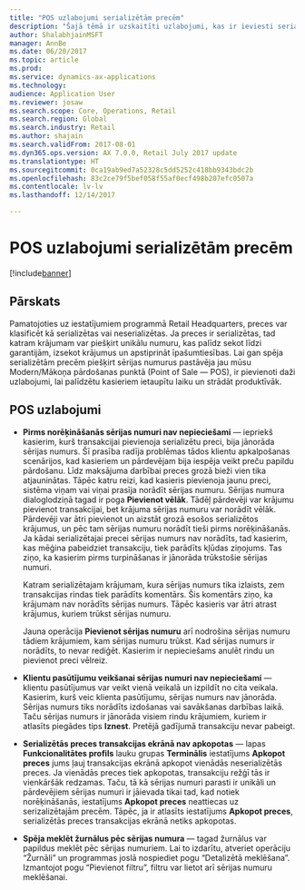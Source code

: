 ```yaml
---
title: "POS uzlabojumi serializētām precēm"
description: "Šajā tēmā ir uzskaitīti uzlabojumi, kas ir ieviesti serializētām precēm, lai jums palīdzētu ietaupīt laiku un strādāt produktīvāk."
author: ShalabhjainMSFT
manager: AnnBe
ms.date: 06/20/2017
ms.topic: article
ms.prod: 
ms.service: dynamics-ax-applications
ms.technology: 
audience: Application User
ms.reviewer: josaw
ms.search.scope: Core, Operations, Retail
ms.search.region: Global
ms.search.industry: Retail
ms.author: shajain
ms.search.validFrom: 2017-08-01
ms.dyn365.ops.version: AX 7.0.0, Retail July 2017 update
ms.translationtype: HT
ms.sourcegitcommit: 0ca19ab9ed7a52328c5dd5252c418bb9343bdc2b
ms.openlocfilehash: 83c2ce79f5bef058f55af0ecf498b207efc0507a
ms.contentlocale: lv-lv
ms.lasthandoff: 12/14/2017

---
```


# <a name="pos-improvements-for-serialized-products"></a>POS uzlabojumi serializētām precēm

[!include[banner](includes/banner.md)]

## <a name="overview"></a>Pārskats 
Pamatojoties uz iestatījumiem programmā Retail Headquarters, preces var klasificēt kā serializētas vai neserializētas. Ja preces ir serializētas, tad katram krājumam var piešķirt unikālu numuru, kas palīdz sekot līdzi garantijām, izsekot krājumus un apstiprināt īpašumtiesības. Lai gan spēja serializētām precēm piešķirt sērijas numurus pastāvēja jau mūsu Modern/Mākoņa pārdošanas punktā (Point of Sale — POS), ir pievienoti daži uzlabojumi, lai palīdzētu kasieriem ietaupītu laiku un strādāt produktīvāk.  

## <a name="pos-improvements"></a>POS uzlabojumi

- **Pirms norēķināšanās sērijas numuri nav nepieciešami** — iepriekš kasierim, kurš transakcijai pievienoja serializētu preci, bija jānorāda sērijas numurs. Šī prasība radīja problēmas tādos klientu apkalpošanas scenārijos, kad kasieriem un pārdevējam bija iespēja veikt preču papildu pārdošanu. Līdz maksājuma darbībai preces grozā bieži vien tika atjauninātas. Tāpēc katru reizi, kad kasieris pievienoja jaunu preci, sistēma viņam vai viņai prasīja norādīt sērijas numuru. Sērijas numura dialoglodziņā tagad ir poga **Pievienot vēlāk**. Tādēļ pārdevēji var krājumu pievienot transakcijai, bet krājuma sērijas numuru var norādīt vēlāk. Pārdevēji var ātri pievienot un aizstāt grozā esošos serializētos krājumus, un pēc tam sērijas numuru norādīt tieši pirms norēķināšanās. Ja kādai serializētajai precei sērijas numurs nav norādīts, tad kasierim, kas mēģina pabeidziet transakciju, tiek parādīts kļūdas ziņojums. Tas ziņo, ka kasierim pirms turpināšanas ir jānorāda trūkstošie sērijas numuri.

    Katram serializētajam krājumam, kura sērijas numurs tika izlaists, zem transakcijas rindas tiek parādīts komentārs. Šis komentārs ziņo, ka krājumam nav norādīts sērijas numurs. Tāpēc kasieris var ātri atrast krājumus, kuriem trūkst sērijas numuru.

    Jauna operācija **Pievienot sērijas numuru** arī nodrošina sērijas numuru tādiem krājumiem, kam sērijas numuru trūkst. Kad sērijas numurs ir norādīts, to nevar rediģēt. Kasierim ir nepieciešams anulēt rindu un pievienot preci vēlreiz. 
    
- **Klientu pasūtījumu veikšanai sērijas numuri nav nepieciešami** — klientu pasūtījumus var veikt vienā veikalā un izpildīt no cita veikala. Kasierim, kurš veic klienta pasūtījumu, sērijas numurs nav jānorāda. Sērijas numurs tiks norādīts izdošanas vai savākšanas darbības laikā. Taču sērijas numurs ir jānorāda visiem rindu krājumiem, kuriem ir atlasīts piegādes tips **Iznest**. Pretējā gadījumā transakciju nevar pabeigt.    
- **Serializētās preces transakcijas ekrānā nav apkopotas** — lapas **Funkcionalitātes profils** lauku grupas **Terminālis** iestatījums **Apkopot preces** jums ļauj transakcijas ekrānā apkopot vienādās neserializētās preces. Ja vienādās preces tiek apkopotas, transakciju režģī tās ir vienkāršāk redzamas. Taču, tā kā sērijas numuri parasti ir unikāli un pārdevējiem sērijas numuri ir jāievada tikai tad, kad notiek norēķināšanās, iestatījums **Apkopot preces** neattiecas uz serizalizētajām precēm. Tāpēc, ja ir atlasīts iestatījums **Apkopot preces**, serializētās preces transakcijas ekrānā netiks apkopotas.
- **Spēja meklēt žurnālus pēc sērijas numura** — tagad žurnālus var papildus meklēt pēc sērijas numuriem. Lai to izdarītu, atveriet operāciju “Žurnāli” un programmas joslā nospiediet pogu “Detalizētā meklēšana”. Izmantojot pogu “Pievienot filtru”, filtru var lietot arī sērijas numuru meklēšanai.

